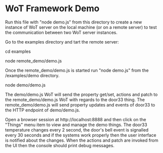 ﻿# WoT Framework Demo 

Run this file with "node demo.js" from this directory to create a new instance of WoT server on the local machine (or on a remote server) to test the communication between two WoT server instances.

Go to the examples directory and tart the remote server:

cd examples

node remote_demo/demo.js

Once the remote_demo/demo.js is started run "node demo.js" from the /examples/demo directory. 

node demo/demo.js

The demo/demo.js WoT will send the property get/set, actions and patch to the remote_demo/demo.js WoT with regards to the door33 thing. The remote_demo/demo.js will send property updates and events of door33 to the HTTP endpoint of demo/demo.js.

Open a browser session at http://localhost:8888 and then click on the "Things" menu item to view and manage the demo things. The door33 temperature changes every 2 second, the door's bell event is signalled every 30 seconds and if the systems work properly then the user interface is notified about the changes. When the actions and patch are invoked from the UI then the console should print debug messages.





